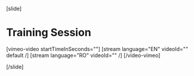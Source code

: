 [slide]
# Training Session

[vimeo-video startTimeInSeconds=""]
[stream language="EN" videoId="" default /]
[stream language="RO" videoId=""  /]
[/video-vimeo]

[/slide]